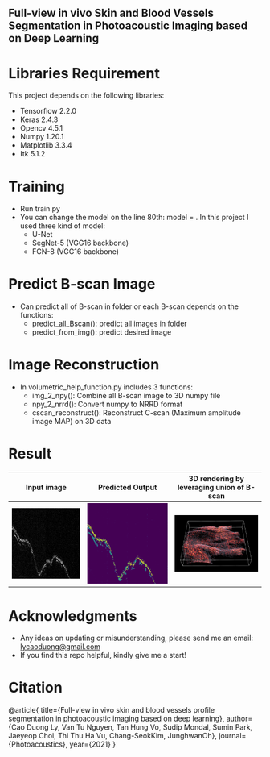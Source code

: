 ## Full-view in vivo Skin and Blood Vessels Segmentation in Photoacoustic Imaging based on Deep Learning

# **Libraries Requirement**
This project depends on the following libraries:
- Tensorflow 2.2.0
- Keras 2.4.3
- Opencv 4.5.1
- Numpy 1.20.1
- Matplotlib 3.3.4
- Itk 5.1.2

# **Training**
- Run train.py 
- You can change the model on the line 80th: model = . In this project I used three kind of model:
  - U-Net
  - SegNet-5 (VGG16 backbone)
  - FCN-8 (VGG16 backbone)
  
# **Predict B-scan Image**
- Can predict all of B-scan in folder or each B-scan depends on the functions:
  - predict_all_Bscan(): predict all images in folder
  - predict_from_img(): predict desired image
  
# **Image Reconstruction**
- In volumetric_help_function.py includes 3 functions: 
  - img_2_npy(): Combine all B-scan image to 3D numpy file
  - npy_2_nrrd(): Convert numpy to NRRD format
  - cscan_reconstruct(): Reconstruct C-scan (Maximum amplitude image MAP) on 3D data
  
# **Result**
Input image | Predicted Output | 3D rendering by leveraging union of B-scan 
--- | --- | --- 
![plot](./data/test/hand/image/bscan_310.png) | ![plot](./data/test/hand/predict_colormap/bscan_310.png) | ![plot](./data/result/hand.PNG)

# **Acknowledgments**
- Any ideas on updating or misunderstanding, please send me an email: lycaoduong@gmail.com
- If you find this repo helpful, kindly give me a start!

# **Citation**
@article{
  title={Full-view in vivo skin and blood vessels profile segmentation in photoacoustic imaging based on deep learning},
  author={Cao Duong Ly, Van Tu Nguyen, Tan Hung Vo, Sudip Mondal, Sumin Park, Jaeyeop Choi, Thi Thu Ha Vu, Chang-SeokKim, JunghwanOh},
  journal={Photoacoustics},
  year={2021}
}

